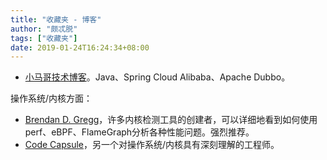 ```yaml
---
title: "收藏夹 - 博客"
author: "颇忒脱"
tags: ["收藏夹"]
date: 2019-01-24T16:24:34+08:00
---
```



<!--more-->

* [小马哥技术博客](https://mercyblitz.github.io/about/)。Java、Spring Cloud Alibaba、Apache Dubbo。

操作系统/内核方面：

* [Brendan D. Gregg](http://www.brendangregg.com/index.html)，许多内核检测工具的创建者，可以详细地看到如何使用perf、eBPF、FlameGraph分析各种性能问题。强烈推荐。
* [Code Capsule](http://codecapsule.com/)，另一个对操作系统/内核具有深刻理解的工程师。